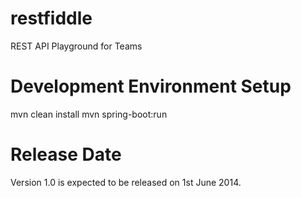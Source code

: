 restfiddle
==========

REST API Playground for Teams

Development Environment Setup
==========

mvn clean install
mvn spring-boot:run

Release Date
==========

Version 1.0 is expected to be released on 1st June 2014.